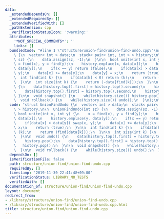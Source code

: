 ```yaml
---
data:
  _extendedDependsOn: []
  _extendedRequiredBy: []
  _extendedVerifiedWith: []
  _pathExtension: cpp
  _verificationStatusIcon: ':warning:'
  attributes:
    '*NOT_SPECIAL_COMMENTS*': ''
    links: []
  bundledCode: "#line 1 \"structure/union-find/union-find-undo.cpp\"\nstruct UnionFindUndo\
    \ {\n  vector< int > data;\n  stack< pair< int, int > > history;\n\n  UnionFindUndo(int\
    \ sz) {\n    data.assign(sz, -1);\n  }\n\n  bool unite(int x, int y) {\n    x\
    \ = find(x), y = find(y);\n    history.emplace(x, data[x]);\n    history.emplace(y,\
    \ data[y]);\n    if(x == y) return (false);\n    if(data[x] > data[y]) swap(x,\
    \ y);\n    data[x] += data[y];\n    data[y] = x;\n    return (true);\n  }\n\n\
    \  int find(int k) {\n    if(data[k] < 0) return (k);\n    return (find(data[k]));\n\
    \  }\n\n  int size(int k) {\n    return (-data[find(k)]);\n  }\n\n  void undo()\
    \ {\n    data[history.top().first] = history.top().second;\n    history.pop();\n\
    \    data[history.top().first] = history.top().second;\n    history.pop();\n \
    \ }\n\n  void snapshot() {\n    while(history.size()) history.pop();\n  }\n\n\
    \  void rollback() {\n    while(history.size()) undo();\n  }\n};\n"
  code: "struct UnionFindUndo {\n  vector< int > data;\n  stack< pair< int, int >\
    \ > history;\n\n  UnionFindUndo(int sz) {\n    data.assign(sz, -1);\n  }\n\n \
    \ bool unite(int x, int y) {\n    x = find(x), y = find(y);\n    history.emplace(x,\
    \ data[x]);\n    history.emplace(y, data[y]);\n    if(x == y) return (false);\n\
    \    if(data[x] > data[y]) swap(x, y);\n    data[x] += data[y];\n    data[y] =\
    \ x;\n    return (true);\n  }\n\n  int find(int k) {\n    if(data[k] < 0) return\
    \ (k);\n    return (find(data[k]));\n  }\n\n  int size(int k) {\n    return (-data[find(k)]);\n\
    \  }\n\n  void undo() {\n    data[history.top().first] = history.top().second;\n\
    \    history.pop();\n    data[history.top().first] = history.top().second;\n \
    \   history.pop();\n  }\n\n  void snapshot() {\n    while(history.size()) history.pop();\n\
    \  }\n\n  void rollback() {\n    while(history.size()) undo();\n  }\n};\n"
  dependsOn: []
  isVerificationFile: false
  path: structure/union-find/union-find-undo.cpp
  requiredBy: []
  timestamp: '2019-11-30 22:41:48+09:00'
  verificationStatus: LIBRARY_NO_TESTS
  verifiedWith: []
documentation_of: structure/union-find/union-find-undo.cpp
layout: document
redirect_from:
- /library/structure/union-find/union-find-undo.cpp
- /library/structure/union-find/union-find-undo.cpp.html
title: structure/union-find/union-find-undo.cpp
---
```


